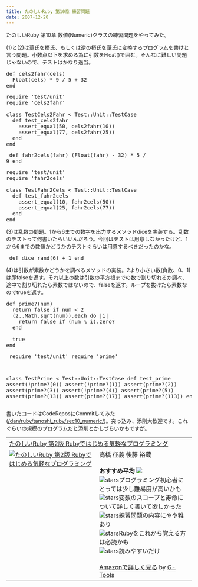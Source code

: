 ```yaml
---
title: たのしいRuby 第10章 練習問題
date: 2007-12-20
---
```

たのしいRuby 第10章 数値(Numeric)クラスの練習問題をやってみた。

(1)と(2)は華氏を摂氏、もしくは逆の摂氏を華氏に変換するプログラムを書けと言う問題。小数点以下を求める為に引数をFloat()で囲む。そんなに難しい問題じゃないので、テストはかなり適当。

<pre lang="ruby">
def cels2fahr(cels)
  Float(cels) * 9 / 5 + 32
end
</pre>
<pre lang="ruby">
require 'test/unit'
require 'cels2fahr'

class TestCels2Fahr < Test::Unit::TestCase
  def test_cels2fahr
    assert_equal(50, cels2fahr(10))
    assert_equal(77, cels2fahr(25))
  end
end
</pre>
</pre><pre lang="ruby">
def fahr2cels(fahr)
  (Float(fahr) - 32) * 5 / 9
end
</pre>
<pre lang="ruby">
require 'test/unit'
require 'fahr2cels'

class TestFahr2Cels < Test::Unit::TestCase
  def test_fahr2cels
    assert_equal(10, fahr2cels(50))
    assert_equal(25, fahr2cels(77))
  end
end
</pre>

(3)は乱数の問題。1から6までの数字を出力するメソッドdiceを実装する。乱数のテストって何書いたらいいんだろう。今回はテストは用意しなかったけど、1から6までの数値かどうかのテストぐらいは用意するべきだったのかな。

</pre><pre lang="ruby">
def dice
  rand(6) + 1
end
</pre>

(4)は引数が素数かどうかを調べるメソッドの実装。2より小さい数(負数、0、1)は即falseを返す。それ以上の数は引数の平方根までの数で割り切れるか調べ、途中で割り切れたら素数ではないので、falseを返す。ループを抜けたら素数なのでtrueを返す。

<pre lang="ruby">
def prime?(num)
  return false if num < 2
  (2..Math.sqrt(num)).each do |i|
    return false if (num % i).zero?
  end

  true
end
</pre>
</pre><pre lang="ruby">
require 'test/unit'
require 'prime'

class TestPrime < Test::Unit::TestCase
  def test_prime
    assert(!prime?(0))
    assert(!prime?(1))
    assert(prime?(2))
    assert(prime?(3))
    assert(!prime?(4))
    assert(prime?(5))
    assert(prime?(13))
    assert(prime?(17))
    assert(prime?(113))
  end
end
</pre>

書いたコードはCodeReposにCommitしてみた(<a href="http://coderepos.org/share/browser/dan/ruby/tanoshi_ruby/sec10_numeric">/dan/ruby/tanoshi_ruby/sec10_numeric/</a>)。突っ込み、添削大歓迎です。これぐらいの規模のプログラムだと添削とかしづらいかもですが。

<table class="g-tools_table"><tr><td colspan="2"><span class="g-tools_title"><a href="http://www.amazon.co.jp/exec/obidos/ASIN/4797336617/ukstudio0c-22/" target="_top">たのしいRuby 第2版 Rubyではじめる気軽なプログラミング</a></span></td></tr><tr><td valign="top"><span class="g-tools_img"><a href="http://www.amazon.co.jp/exec/obidos/ASIN/4797336617/ukstudio0c-22/" target="_top"><img src="http://ecx.images-amazon.com/images/I/11FDBHKSKWL.jpg"  alt="たのしいRuby 第2版 Rubyではじめる気軽なプログラミング" /></a></span></td><td valign="top"><span class="g-tools_body">高橋 征義 後藤 裕蔵 <br /><br /><strong>おすすめ平均</strong> <img src="http://g-images.amazon.com/images/G/01/detail/stars-3-5.gif" /><br /><img src="http://g-images.amazon.com/images/G/01/detail/stars-4-0.gif" alt="stars" />プログラミング初心者にとっては少し難易度が高いかも<br /><img src="http://g-images.amazon.com/images/G/01/detail/stars-4-0.gif" alt="stars" />変数のスコープと寿命について詳しく書いて欲しかった<br /><img src="http://g-images.amazon.com/images/G/01/detail/stars-4-0.gif" alt="stars" />練習問題の内容にやや難あり<br /><img src="http://g-images.amazon.com/images/G/01/detail/stars-4-0.gif" alt="stars" />Rubyをこれから覚える方は必読かも<br /><img src="http://g-images.amazon.com/images/G/01/detail/stars-1-0.gif" alt="stars" />読みやすいだけ<br /><br /><a href="http://www.amazon.co.jp/exec/obidos/ASIN/4797336617/ukstudio0c-22/" target="_top">Amazonで詳しく見る</a></span><span class="g-tools_by"> by <a href="http://www.goodpic.com/mt/aws/index.html" >G-Tools</a></span></td></tr></table></pre>